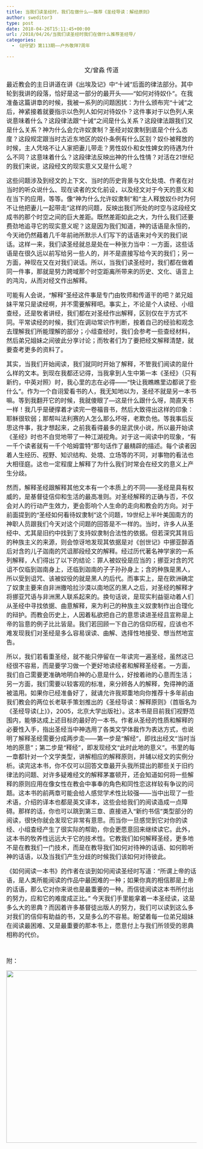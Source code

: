 ```yaml
---
title: 当我们读圣经时，我们在做什么——推荐《圣经导读：解经原则》
author: sweditor3
type: post
date: 2018-04-26T15:11:45+00:00
url: /2018/04/26/当我们读圣经时我们在做什么推荐圣经导/
categories:
  - 《@守望》第113期——户外敬拜7周年

---
```

<p style="text-align: center;">
  <span style="font-size: 12pt;">文/曾淼 传道</span>
</p>

<span style="font-size: 12pt;">最近教会的主日讲道在讲《出埃及记》中“十诫”后面的律法部分。其中轮到我讲的段落，恰好是这一部分的最开头——“如何对待奴仆”。在我准备这篇讲章的时候，我被一系列的问题困扰：为什么颁布完“十诫”之后，神紧接着就要指示以色列人如何对待奴仆？这件事对于以色列人来说意味着什么？这段律法跟“十诫”之间是什么关系？这段律法跟我们又是什么关系？神为什么会允许奴隶制？圣经对奴隶制到底是个什么态度？这段规定跟当时古近东地区的奴仆条例有什么区别？奴仆被释放的时候，主人凭啥不让人家把妻儿带走？男性奴仆和女性婢女的待遇为什么不同？这意味着什么？这段律法反映出神的什么性情？对活在21世纪的我们来说，这段经文的现实意义又是什么呢？</span>

<span style="font-size: 12pt;">这些问题涉及到经文的上下文、当时的历史背景与文化处境、作者在对当时的听众说什么、现在读者的文化前设，以及经文对于今天的意义和在当下的应用，等等。像“神为什么允许奴隶制”和“主人释放奴仆时为何不让他把妻儿一起带走”这样的问题，反映出我们所处的时空与这段经文成书的那个时空之间的巨大差距。既然差距如此之大，为什么我们还要费劲地追寻它的现实意义呢？这是因为我们知道，神的话语是永恒的，今天祂仍然藉着几千年前祂所默示人们写下的话语来对今天的我们说话。这样一来，我们读圣经就总是处在一种张力当中：一方面，这些话语是在很久远以前写给另一些人的，并不是直接写给今天的我们；另一方面，神现在又在对我们说话。所以，当我们读圣经时，我们都在做着同一件事，那就是努力跨域那个时空距离所带来的历史、文化、语言上的鸿沟，从而对经文作出解释。</span>

<span style="font-size: 12pt;">可能有人会说，“解释”圣经这件事是专门由牧师和传道干的吧？弟兄姐妹平常只是读经啊，并不需要解释吧。事实上，不论是个人读经、小组查经，还是牧者讲经，我们都在对圣经作出解释，区别仅在于方式不同。平常读经的时候，我们在调动常识作判断，按着自己的经验和观念去理解我们所能理解的部分；小组查经时，我们会参考一些查经材料，然后弟兄姐妹之间彼此分享讨论；而牧者们为了要把经文解释清楚，就要查考更多的资料了。</span>

<span style="font-size: 12pt;">其实，当我们开始阅读，我们就同时开始了解释，不管我们阅读的是什么样的文本。到现在我都还记得，当我拿到人生中第一本《圣经》（只有新约，中英对照）时，我心里的志在必得——“快让我瞧瞧里边都说了些什么”。作为一个自诩爱看书的人，我无知地以为，圣经不就是另一本书嘛。等到我翻开它的时候，我就傻眼了—这是什么跟什么呀，简直天书一样！我几乎是硬撑着才读完一卷福音书，然后大致得出这样的印象：耶稣很软弱；那帮叫法利赛的人怎么那么坏呀，老欺负他。等我事后反思这件事，我才想起来，之前我看得最多的是武侠小说，所以最开始读《圣经》时也不自觉地带了一种江湖视角。对于这一阅读中的现象，“有一千个读者就有一千个哈姆雷特”那句话作了最精辟的描述。每个读者因着人生经历、视野、知识结构、处境、立场等的不同，对事物的看法也大相径庭。这也一定程度上解释了为什么我们时常会在经文的意义上产生分歧。</span>

<span style="font-size: 12pt;">然而，解释圣经跟解释其他文本有一个本质上的不同——圣经是具有权威的，是基督徒信仰和生活的最高准则。对圣经解释的正确与否，不仅会对人的行动产生效力，更会影响个人生命的走向和教会的方向。对于前面提到的“圣经如何看待奴隶制”这个问题，19世纪上半叶美国南方的神职人员跟我们今天对这个问题的回答是不一样的。当时，许多人从圣经中、尤其是旧约中找到了支持奴隶制合法性的依据。但若深究其背后的种族主义的来源，则会惊讶地发现其依据是对《创世记》中挪亚醉酒后对含的儿子迦南的咒诅那段经文的解释。经过历代著名神学家的一系列解释，人们得出了以下的结论：罪人被奴役是应当的；挪亚对含的咒诅不仅临到迦南身上，还临到迦南的子子孙孙身上；含的种族是黑人，所以受到诅咒、该被奴役的就是黑人的后代。而事实上，是在欧洲确定了奴隶主要来自非洲撒哈拉沙漠以南地区的黑人之后，对圣经的解释才将挪亚咒语与非洲黑人联系起来的。换句话说，是现实利益驱动着人们从圣经中寻找依据、曲意解释，来为利己的种族主义奴隶制作出合理化的辩护。而教会历史上，人因着私欲把自己的意思读进圣经且宣称是上帝的旨意的例子比比皆是。我们若回顾一下自己的信仰历程，应该也不难发现我们对圣经是多么容易误读、曲解、选择性地接受、想当然地宣告。</span>

<span style="font-size: 12pt;">所以，我们若看重圣经，就不能只停留在一年读完一遍圣经，虽然这已经很不容易，而是要学习做一个更好地读经者和解释圣经者。一方面，我们自己需要更准确地明白神的心意是什么，好按着祂的心意而生活；另一方面，我们需要以较客观的标准，来分辨各人的解释，免得神的道被滥用。如果你已经准备好了，就请允许我郑重地向你推荐十多年前由我们教会的两位长老联手策划推出的《圣经导读：解释原则》（首版名为《圣经导读(上)》，2005，北京大学出版社）。这本书是目前我们视野范围内，能够达成上述目标的最好的一本书。作者从圣经的性质和解释的必要性入手，指出圣经当中神选用了各类文学体裁作为表达方式，也说明了解释圣经需要分成两步走——第一步是“解经”，即找出经文“当时当地的原意”；第二步是“释经”，即发现经文“此时此地的意义”。书里的每一章都针对一个文学类型，讲解相应的解释原则，并辅以经文的实例分析。读完这本书，你不仅可以回答文章最开头我所提出的那些关于旧约律法的问题、对许多疑难经文的解释茅塞顿开，还会知道如何将一些解释的原则应用在像女性在教会中事奉的角色和同性恋这样较有争议的问题。这本书的前两章可能会给人感觉学术性比较强——当中出现了一些术语，介绍的译本也都是英文译本，这些会给我们的阅读造成一点障碍。那样的话，你也可以跳到第三章、直接进入“新约书信”类型部分的阅读，很快你就会发现它非常有意思。而当你一旦感觉到它对你的读经、小组查经产生了很实际的帮助，你会更愿意回来继续读它。此外，这本书的牧养性远远大于它的技术性。它教我们如何解释圣经，更多地不是在教我们一门技术，而是在教导我们如何对待神的话语、如何聆听神的话语，以及当我们产生分歧的时候我们该如何对待彼此。</span>

<span style="font-size: 12pt;">《如何阅读一本书》的作者在谈到如何阅读圣经时写道：“所谓上帝的话语，是人类所能阅读的作品中最困难的一种；如果你真的相信那是上帝的话语，那么它对你来说也是最重要的一种。而信徒阅读这本书所付出的努力，应和它的难度成正比。” 今天我们手里能拿着一本圣经读，这是多么大的恩典？而因着许多基督徒出版人的努力，我们可以读到这么多对我们的信仰有助益的书，又是多么的不容易。盼望着每一位弟兄姐妹在阅读最困难、又是最重要的那本书上，愿意付上与我们所领受的恩典相称的代价。</span>

&nbsp;

<span style="font-size: 12pt;">附：</span>

<img class="aligncenter size-full wp-image-16800" src="http://t5.shwchurch.org/wp-content/uploads/2018/04/牧者荐书.jpg" alt="" width="640" height="455" srcset="http://t5.shwchurch.org/wp-content/uploads/2018/04/牧者荐书.jpg 640w, http://t5.shwchurch.org/wp-content/uploads/2018/04/牧者荐书-400x284.jpg 400w, http://t5.shwchurch.org/wp-content/uploads/2018/04/牧者荐书-563x400.jpg 563w, http://t5.shwchurch.org/wp-content/uploads/2018/04/牧者荐书-422x300.jpg 422w" sizes="(max-width: 640px) 100vw, 640px" />

&nbsp;

&nbsp;

&nbsp;

&nbsp;

<span style="font-size: 12pt;"><strong> </strong></span>